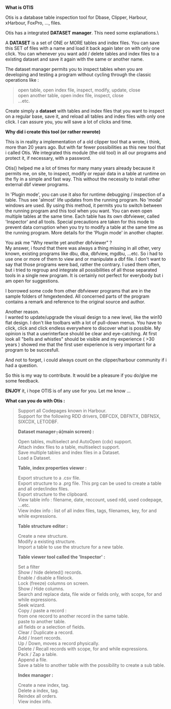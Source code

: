 

**What is OTIS**

Otis is a database table inspection tool for Dbase, Clipper, Harbour,
xHarbour, FoxPro, ..., files.

Otis has a integrated **DATASET** **manager**. This need some
explanations.\

A **DATASET** is a set of ONE or MORE tables and index files. You can save
this SET of files with a name and load it back again later on with only
one click. You can whenever you want add / delete tables and index files
to a existing dataset and save it again with the same or another name.

The dataset manager permits you to inspect tables when you are
developing and testing a program without cycling through the classic
operations like :

> open table, open index file, inspect, modify, update, close\
> open another table, open index file, inspect, close\
> \...etc.

Create simply a **dataset** with tables and index files that you want to
inspect on a regular base, save it, and reload all tables and index
files with only one click. I can assure you, you will save a lot of
clicks and time.

**Why did i create this tool (or rather rewrote)**

This is in reality a implementation of a old clipper tool that a wrote,
i think, more than 20 years ago. But with far fewer possibilities as
this new tool that i called Otis. We integrated this module (the old
tool) in all our programs and protect it, if necessary, with a password.

Otis() helped me a lot of times for many many years already because it
permits me, on site, to inspect, modify or repair data in a table at
runtime on the fly in a simple and fast way. This without the necessity
to install other external dbf viewer programs.

In 'Plugin mode', you can use it also for runtime debugging / inspection
of a table. Thus see \'almost\' life updates from the running program.
No \'modal\' windows are used. By using this method, it permits you to
switch between the running program and this tool when you want. You can
even open multiple tables at the same time. Each table has its own
dbfviewer, called 'Inspector' and all tools. Special precautions are
taken for this mode to prevent data corruption when you try to modify a
table at the same time as the running program. More details for the
'Plugin mode' in another chapter.

You ask me \"Why rewrite yet another dbfviewer\" ?\
My answer, i found that there was always a thing missing in all other,
very known, existing programs like dbu, dba, dbfview, mgdbu, \...etc. So
i had to use one or more of them to view and or manipulate a dbf file. I
don't want to say that those programs were bad, rather the contrary. I
used them often, but i tried to regroup and integrate all possibilities
of all those separated tools in a single new program. It is certainly
not perfect for everybody but i am open for suggestions.

I borrowed some code from other dbfviewer programs that are in the
sample folders of hmgextended. All concerned parts of the program
contains a remark and reference to the original source and author.

Another reason.\
I wanted to update/upgrade the visual design to a new level, like the
win10 flat design. I don\'t like toolbars with a lot of pull-down menus.
You have to click, click and click endless everywhere to discover what
is possible. My opinion is that a userinterface should be clear and
eye-catching. At first look all \"bells and whistles\" should be visible
and my experience ( \>30 years ) showed me that the first user
experience is very important for a program to be succesfull.

And not to forget, i could always count on the clipper/harbour community
if i had a question.

So this is my way to contribute. It would be a pleasure if you do/give
me some feedback.

**ENJOY** it, i hope OTIS is of any use for you. Let me know ...


**What can you do with Otis :**

> Support all Codepages known in Harbour.\
> Support for the following RDD drivers, DBFCDX, DBFNTX, DBFNSX, SIXCDX,
> LETODBF.
>
> **Dataset manager┬á(main screen) :**
>
> Open tables, multiselect and AutoOpen (cdx) support.\
> Attach index files to a table, multiselect support.\
> Save multiple tables and index files in a Dataset.\
> Load a Dataset.
>
> **Table, index properties viewer :**
>
> Export structure to a .csv file.\
> Export structure to a .prg file. This prg can be used to create a
> table and all order/index files.\
> Export structure to the clipboard.\
> View table info : filename, date, reccount, used rdd, used codepage,
> ...etc.\
> View index info : list of all index files, tags, filenames, key, for
> and while expressions.
>
> **Table structure editor :**
>
> Create a new structure.\
> Modify a existing structure.\
> Import a table to use the structure for a new table.
>
> **Table viewer tool called the 'Inspector' :**
>
> Set a filter\
> Show / hide deleted() records.\
> Enable / disable a filelock.\
> Lock (freeze) columns on screen.\
> Show / Hide columns.\
> Search and replace data, file wide or fields only, with scope, for and
> while expressions.\
> Seek wizard.\
> Copy / paste a record :\
> from one record to another record in the same table.\
> paste to another table.\
> all fields or a selection of fields.\
> Clear / Duplicate a record.\
> Add / Insert records.\
> Up / Down, moves a record physically.\
> Delete / Recall records with scope, for and while expressions.\
> Pack / Zap a table.\
> Append a file.\
> Save a table to another table with the possibility to create a sub
> table.
>
> **Index manager :**
>
> Create a new index, tag.\
> Delete a index, tag.\
> Reindex all orders.\
> View index info.
